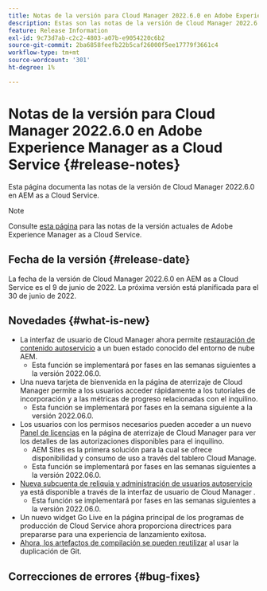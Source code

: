 ```yaml
---
title: Notas de la versión para Cloud Manager 2022.6.0 en Adobe Experience Manager as a Cloud Service
description: Estas son las notas de la versión de Cloud Manager 2022.6.0 en AEM as a Cloud Service.
feature: Release Information
exl-id: 9c73d7ab-c2c2-4803-a07b-e9054220c6b2
source-git-commit: 2ba6858feefb22b5caf26000f5ee17779f3661c4
workflow-type: tm+mt
source-wordcount: '301'
ht-degree: 1%

---
```



# Notas de la versión para Cloud Manager 2022.6.0 en Adobe Experience Manager as a Cloud Service {#release-notes}

Esta página documenta las notas de la versión de Cloud Manager 2022.6.0 en AEM as a Cloud Service.

>[!NOTE]
>
>Consulte [esta página](/help/release-notes/release-notes-cloud/release-notes-current.md) para las notas de la versión actuales de Adobe Experience Manager as a Cloud Service.

## Fecha de la versión {#release-date}

La fecha de la versión de Cloud Manager 2022.6.0 en AEM as a Cloud Service es el 9 de junio de 2022. La próxima versión está planificada para el 30 de junio de 2022.

## Novedades {#what-is-new}

* La interfaz de usuario de Cloud Manager ahora permite [restauración de contenido autoservicio](/help/operations/backup.md) a un buen estado conocido del entorno de nube AEM.
   * Esta función se implementará por fases en las semanas siguientes a la versión 2022.06.0.
* Una nueva tarjeta de bienvenida en la página de aterrizaje de Cloud Manager permite a los usuarios acceder rápidamente a los tutoriales de incorporación y a las métricas de progreso relacionadas con el inquilino.
   * Esta función se implementará por fases en la semana siguiente a la versión 2022.06.0.
* Los usuarios con los permisos necesarios pueden acceder a un nuevo [Panel de licencias](/help/implementing/cloud-manager/license-dashboard.md) en la página de aterrizaje de Cloud Manager para ver los detalles de las autorizaciones disponibles para el inquilino.
   * AEM Sites es la primera solución para la cual se ofrece disponibilidad y consumo de uso a través del tablero Cloud Manage.
   * Esta función se implementará por fases en las semanas siguientes a la versión 2022.06.0.
* [Nueva subcuenta de reliquia y administración de usuarios autoservicio](/help/implementing/cloud-manager/user-access-new-relic.md) ya está disponible a través de la interfaz de usuario de Cloud Manager .
   * Esta función se implementará por fases en las semanas siguientes a la versión 2022.06.0.
* Un nuevo widget Go Live en la página principal de los programas de producción de Cloud Service ahora proporciona directrices para prepararse para una experiencia de lanzamiento exitosa.
* [Ahora, los artefactos de compilación se pueden reutilizar](/help/implementing/cloud-manager/getting-access-to-aem-in-cloud/setting-up-project.md#build-artifact-reuse) al usar la duplicación de Git.

## Correcciones de errores {#bug-fixes}
